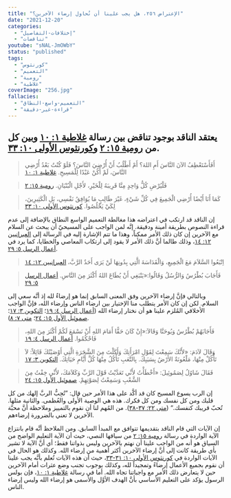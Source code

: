 ```yaml
---
title: "الإعتراض ٢٥٦، هل يجب علينا أن نُحاول إرضاء الآخرين؟"
date: "2021-12-20"
categories:
  - "إختلافات-التفاصيل"
  - "تناقضات"
youtube: "sNAL-JmOWbY"
status: "published"
tags:
  - "كورنثوس"
  - "التعميم"
  - "رومية"
  - "غلاطية"
coverImage: "256.jpg"
fallacies:
  - "التعميم-واسع-النطاق"
  - "قراءة-غير-دقيقة"
---
```


## **يعتقد الناقد بوجود تناقض بين رسالة [غلاطية ١: ١٠](https://my.bible.com/bible/101/GAL.1.10) وبين كل من [رومية ١٥: ٢](https://my.bible.com/bible/101/ROM.15.2) و[كورنثوس الأولى ١٠: ٣٣](https://my.bible.com/bible/101/1CO.10.33).**

> أَفَأَسْتَعْطِفُ الآنَ النَّاسَ أَمِ اللهَ؟ أَمْ أَطْلُبُ أَنْ أُرْضِيَ النَّاسَ؟ فَلَوْ كُنْتُ بَعْدُ أُرْضِي النَّاسَ، لَمْ أَكُنْ عَبْدًا لِلْمَسِيحِ. [غلاطية ١: ١٠](https://my.bible.com/bible/101/GAL.1.10)

> فَلْيُرْضِ كُلُّ وَاحِدٍ مِنَّا قَرِيبَهُ لِلْخَيْرِ، لأَجْلِ الْبُنْيَانِ. [رومية ١٥: ٢](https://my.bible.com/bible/101/ROM.15.2)

> كَمَا أَنَا أَيْضًا أُرْضِي الْجَمِيعَ فِي كُلِّ شَيْءٍ، غَيْرَ طَالِبٍ مَا يُوَافِقُ نَفْسِي، بَلِ الْكَثِيرِينَ، لِكَيْ يَخْلُصُوا. [كورنثوس الأولى ١٠: ٣٣](https://my.bible.com/bible/101/1CO.10.33)

إن الناقد قد ارتكب في اعتراضه هذا مغالطة التعميم الواسع النطاق بالإضافة إلى عدم قراءة النصوص بطريقة أمينة ودقيقة. إنَّه لمن الواجب على المسيحيّ أن يبحث عن السلام مع الآخرين إن كان ذلك الأمر ممكناً، وهذا ما تتم الإشارة إليه في الرسالة إلى [العبرانيين ١٢: ١٤](https://my.bible.com/bible/101/HEB.12.14)، وذلك طالما أنَّ ذلك الأمر لا يقود إلى ارتكاب المعاصي والخطايا، كما يرد في [أعمال الرسل ٥: ٢٩](https://my.bible.com/bible/101/ACT.5.29).

> اِتْبَعُوا السَّلاَمَ مَعَ الْجَمِيعِ، وَالْقَدَاسَةَ الَّتِي بِدُونِهَا لَنْ يَرَى أَحَدٌ الرَّبَّ، [العبرانيين ١٢: ١٤](https://my.bible.com/bible/101/HEB.12.14)

> فَأَجَابَ بُطْرُسُ وَالرُّسُلُ وَقَالُوا:«يَنْبَغِي أَنْ يُطَاعَ اللهُ أَكْثَرَ مِنَ النَّاسِ. [أعمال الرسل ٥: ٢٩](https://my.bible.com/bible/101/ACT.5.29)

وبالتالي فإنَّ إرضاء الآخرين وفق المعنى السابق إنما هو إرضاءٌ لله إذ أنَّه سعي إلى السلام. لكن إن كان الأمر يتطلب منا الإختيار بين ارضاء الناس وإرضاء الله، فإنَّ الواجب الأخلاقي المُلزم علينا هو أن نختار إرضاء الله ([أعمال الرسل ٤: ١٩](https://my.bible.com/bible/101/ACT.4.19)؛ [التكوين ٣: ١٧](https://my.bible.com/bible/101/GEN.3.17)؛ [صموئيل الأول ١٥: ٢٤](https://my.bible.com/bible/101/1SA.15.24)؛ [متى ٧: ٨](https://my.bible.com/bible/101/MAT.7.8)).

> فَأَجَابَهُمْ بُطْرُسُ وَيُوحَنَّا وَقَالاَ:«إِنْ كَانَ حَقًّا أَمَامَ اللهِ أَنْ نَسْمَعَ لَكُمْ أَكْثَرَ مِنَ اللهِ، فَاحْكُمُوا. [أعمال الرسل ٤: ١٩](https://my.bible.com/bible/101/ACT.4.19)

> وَقَالَ لآدَمَ: «لأَنَّكَ سَمِعْتَ لِقَوْلِ امْرَأَتِكَ وَأَكَلْتَ مِنَ الشَّجَرَةِ الَّتِي أَوْصَيْتُكَ قَائِلاً: لاَ تَأْكُلْ مِنْهَا، مَلْعُونَةٌ الأَرْضُ بِسَبَبِكَ. بِالتَّعَبِ تَأْكُلُ مِنْهَا كُلَّ أَيَّامِ حَيَاتِكَ. [التكوين ٣: ١٧](https://my.bible.com/bible/101/GEN.3.17)

> فَقَالَ شَاوُلُ لِصَمُوئِيلَ: «أَخْطَأْتُ لأَنِّي تَعَدَّيْتُ قَوْلَ الرَّبِّ وَكَلاَمَكَ، لأَنِّي خِفْتُ مِنَ الشَّعْبِ وَسَمِعْتُ لِصَوْتِهِمْ. [صموئيل الأول ١٥: ٢٤](https://my.bible.com/bible/101/1SA.15.24)

إن الرب يسوع المسيح كان قد أكَّد على هذا الأمر حين قال: ”تُحِبُّ الربَّ إلهك من كل قلبك ومن كل نفسك ومن كل فكرك. هذه هي الوصية الأُولى والعُظمى. والثانية مثلها. تُحبّ قريبك كنفسك.“ ([متى ٢٢: ٣٧-٣٨](https://my.bible.com/bible/101/MAT.22.37-38)). من المُهم لنا أن نقوم بالتمييز وملاحظة أنَّ محبَّة الآخرين لا تعني بالضرورة إرضاءهم.

إن الآيات التي قام الناقد بتقديمها تتوافق مع المبدأ السابق. ومن الملاحظ أنَّه قام بانتزاع الآية الواردة في رسالة [رومية ١٥: ٢](https://my.bible.com/bible/101/ROM.15.2) من سياقها النصي، حيث أن الآية التعليم الواضح من السياق هو أنه من الواجب علينا أن نهتم بالآخرين وليس بذواتنا فقط؛ أي أنَّ الآية لا تشير بأي طريقة كانت إلى أنَّ إرضاء الآخرين أكثر أهمية من إرضاء الله. وكذلك هو الحال في الآيات الواردة في [كورنثوس الأولى ١٠: ٣١-٣٣](https://my.bible.com/bible/101/1CO.10.31-33)، حيث أن هذه الآيات تُعلم بأنَّه يجب علينا أن نقوم بجميع الأعمال إرضاءً وتمجيداً لله، وكذلك بوجوب تجنب وضع عثرات أمام الآخرين حين لا يتعارض ذلك الأمر مع واجباتنا تجاه الله. أما في رسالة [غلاطية ١: ١٠](https://my.bible.com/bible/101/GAL.1.10)، فإن بولس الرسول يؤكد على التعليم الأساسي بأنَّ الهدف الأوَّل والأسمى هو إرضاء الله وليس إرضاء الناس.
